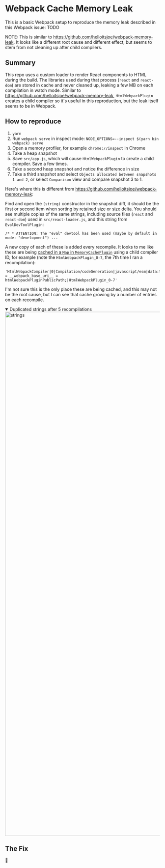 # Webpack Cache Memory Leak

This is a basic Webpack setup to reproduce the memory leak described in this Webpack issue: TODO

NOTE: This is similar to https://github.com/helloitsjoe/webpack-memory-leak. It looks like a different root cause and different effect, but seems to stem from not cleaning up after child compilers.

## Summary

This repo uses a custom loader to render React components to HTML during the build. The libraries used during that process (`react` and `react-dom`) are stored in cache and never cleaned up, leaking a few MB on each compilation in watch mode. Similar to https://github.com/helloitsjoe/webpack-memory-leak, `HtmlWebpackPlugin` creates a child compiler so it's useful in this reproduction, but the leak itself seems to be in Webpack.

## How to reproduce

1. `yarn`
2. Run `webpack serve` in inspect mode: `NODE_OPTIONS=--inspect $(yarn bin webpack) serve`
3. Open a memory profiler, for example `chrome://inspect` in Chrome
4. Take a heap snapshot
5. Save `src/app.js`, which will cause `HtmlWebpackPlugin` to create a child compiler. Save a few times.
6. Take a second heap snapshot and notice the difference in size
7. Take a third snapshot and select `Objects allocated between snapshots 1 and 2`, or select `Comparison` view and compare snapshot 3 to 1.

Here's where this is different from https://github.com/helloitsjoe/webpack-memory-leak:

Find and open the `(string)` constructor in the snapshot diff, it should be the first or second item when sorting by retained size or size delta. You should see multiple copies of the same strings, including source files (`react` and `react-dom`) used in `src/react-loader.js`, and this string from `EvalDevToolPlugin`:

```
/* * ATTENTION: The "eval" devtool has been used (maybe by default in mode: "development") ...
```

A new copy of each of these is added every recompile. It looks to me like these are being [cached in a `Map` in `MemoryCachePlugin`](https://github.com/webpack/webpack/blob/87660921808566ef3b8796f8df61bd79fc026108/lib/cache/MemoryCachePlugin.js#L27) using a child compiler ID, for example (note the `HtmlWebpackPlugin_0-7`, the 7th time I ran a recompilation):

```
'HtmlWebpackCompiler|0|Compilation/codeGeneration|javascript/esm|data:text/javascript,__webpack_public_path__ = __webpack_base_uri__ = htmlWebpackPluginPublicPath;|HtmlWebpackPlugin_0-7'
```

I'm not sure this is the only place these are being cached, and this may not be the root cause, but I can see that cache growing by a number of entries on each recompile.

<details open>
  <summary>Duplicated strings after 5 recompilations</summary>
  
  <img width="1707" alt="strings" src="https://github.com/helloitsjoe/webpack-cache-memory-leak/assets/8823810/499fb875-7067-406f-b09b-d733ad1889ff">

</details>

## The Fix

:grimacing:
